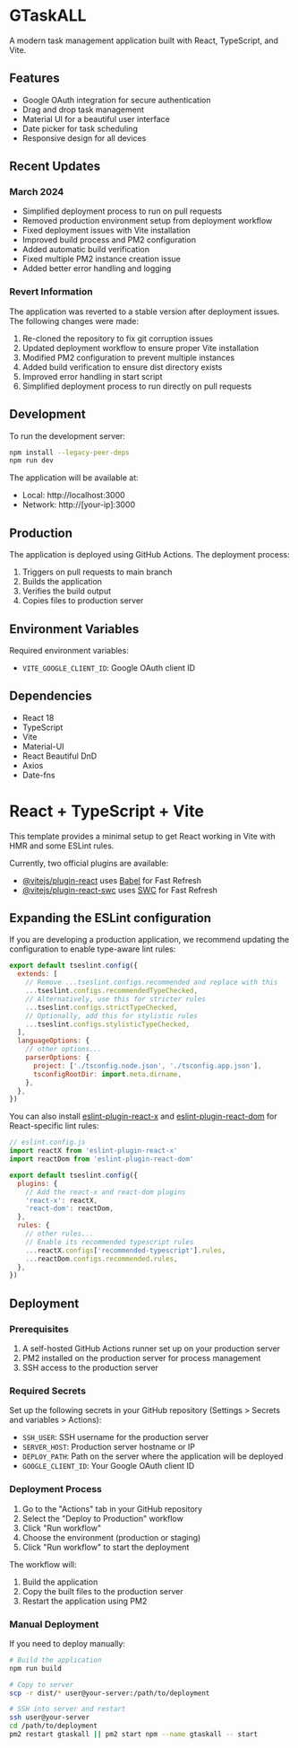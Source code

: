 # GTaskALL

A modern task management application built with React, TypeScript, and Vite.

## Features

- Google OAuth integration for secure authentication
- Drag and drop task management
- Material UI for a beautiful user interface
- Date picker for task scheduling
- Responsive design for all devices

## Recent Updates

### March 2024
- Simplified deployment process to run on pull requests
- Removed production environment setup from deployment workflow
- Fixed deployment issues with Vite installation
- Improved build process and PM2 configuration
- Added automatic build verification
- Fixed multiple PM2 instance creation issue
- Added better error handling and logging

### Revert Information
The application was reverted to a stable version after deployment issues. The following changes were made:
1. Re-cloned the repository to fix git corruption issues
2. Updated deployment workflow to ensure proper Vite installation
3. Modified PM2 configuration to prevent multiple instances
4. Added build verification to ensure dist directory exists
5. Improved error handling in start script
6. Simplified deployment process to run directly on pull requests

## Development

To run the development server:

```bash
npm install --legacy-peer-deps
npm run dev
```

The application will be available at:
- Local: http://localhost:3000
- Network: http://[your-ip]:3000

## Production

The application is deployed using GitHub Actions. The deployment process:
1. Triggers on pull requests to main branch
2. Builds the application
3. Verifies the build output
4. Copies files to production server

## Environment Variables

Required environment variables:
- `VITE_GOOGLE_CLIENT_ID`: Google OAuth client ID

## Dependencies

- React 18
- TypeScript
- Vite
- Material-UI
- React Beautiful DnD
- Axios
- Date-fns

# React + TypeScript + Vite

This template provides a minimal setup to get React working in Vite with HMR and some ESLint rules.

Currently, two official plugins are available:

- [@vitejs/plugin-react](https://github.com/vitejs/vite-plugin-react/blob/main/packages/plugin-react) uses [Babel](https://babeljs.io/) for Fast Refresh
- [@vitejs/plugin-react-swc](https://github.com/vitejs/vite-plugin-react/blob/main/packages/plugin-react-swc) uses [SWC](https://swc.rs/) for Fast Refresh

## Expanding the ESLint configuration

If you are developing a production application, we recommend updating the configuration to enable type-aware lint rules:

```js
export default tseslint.config({
  extends: [
    // Remove ...tseslint.configs.recommended and replace with this
    ...tseslint.configs.recommendedTypeChecked,
    // Alternatively, use this for stricter rules
    ...tseslint.configs.strictTypeChecked,
    // Optionally, add this for stylistic rules
    ...tseslint.configs.stylisticTypeChecked,
  ],
  languageOptions: {
    // other options...
    parserOptions: {
      project: ['./tsconfig.node.json', './tsconfig.app.json'],
      tsconfigRootDir: import.meta.dirname,
    },
  },
})
```

You can also install [eslint-plugin-react-x](https://github.com/Rel1cx/eslint-react/tree/main/packages/plugins/eslint-plugin-react-x) and [eslint-plugin-react-dom](https://github.com/Rel1cx/eslint-react/tree/main/packages/plugins/eslint-plugin-react-dom) for React-specific lint rules:

```js
// eslint.config.js
import reactX from 'eslint-plugin-react-x'
import reactDom from 'eslint-plugin-react-dom'

export default tseslint.config({
  plugins: {
    // Add the react-x and react-dom plugins
    'react-x': reactX,
    'react-dom': reactDom,
  },
  rules: {
    // other rules...
    // Enable its recommended typescript rules
    ...reactX.configs['recommended-typescript'].rules,
    ...reactDom.configs.recommended.rules,
  },
})
```

## Deployment

### Prerequisites

1. A self-hosted GitHub Actions runner set up on your production server
2. PM2 installed on the production server for process management
3. SSH access to the production server

### Required Secrets

Set up the following secrets in your GitHub repository (Settings > Secrets and variables > Actions):

- `SSH_USER`: SSH username for the production server
- `SERVER_HOST`: Production server hostname or IP
- `DEPLOY_PATH`: Path on the server where the application will be deployed
- `GOOGLE_CLIENT_ID`: Your Google OAuth client ID

### Deployment Process

1. Go to the "Actions" tab in your GitHub repository
2. Select the "Deploy to Production" workflow
3. Click "Run workflow"
4. Choose the environment (production or staging)
5. Click "Run workflow" to start the deployment

The workflow will:
1. Build the application
2. Copy the built files to the production server
3. Restart the application using PM2

### Manual Deployment

If you need to deploy manually:

```bash
# Build the application
npm run build

# Copy to server
scp -r dist/* user@your-server:/path/to/deployment

# SSH into server and restart
ssh user@your-server
cd /path/to/deployment
pm2 restart gtaskall || pm2 start npm --name gtaskall -- start
```
